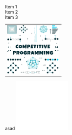 <section data-markdown>
    <div class="flex-container"><!-- .element: style="display: flex; flex-direction: row;" -->
      <div>Item 1</div> <!-- .element: style="margin: 10px; padding: 20px;"-->
      <div>Item 2</div> <!-- .element: style="margin: 10px; padding: 20px;"-->
      <div>Item 3</div> <!-- .element: style="margin: 10px; padding: 20px;"-->
    </div>
</section>

<span >
    <table align=right>
        <tr>
<td>
    <img src="_files/competitive-programming.svg" width="170" height="160" alt="Click to see the source">
</td>
            </tr>
    </table>
	<a href="https://github.com/esix/competitive-programming">
	</a>
    <span align=right>asad</span>
</span>

<span >
	<a href="https://github.com/esix/esix.github.io/tree/master/source/demo/15">
		<img src="_files/15.svg" width="170" height="160" alt="Click to see the source">
	</a>
</span>
